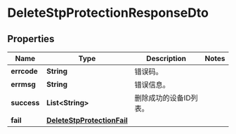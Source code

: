 
# DeleteStpProtectionResponseDto

## Properties
Name | Type | Description | Notes
------------ | ------------- | ------------- | -------------
**errcode** | **String** | 错误码。 | 
**errmsg** | **String** | 错误信息。 | 
**success** | **List&lt;String&gt;** | 删除成功的设备ID列表。 | 
**fail** | [**DeleteStpProtectionFail**](DeleteStpProtectionFail.md) |  | 



